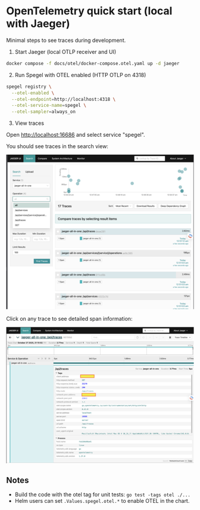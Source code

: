 # OpenTelemetry quick start (local with Jaeger)

Minimal steps to see traces during development.

1) Start Jaeger (local OTLP receiver and UI)

```bash
docker compose -f docs/otel/docker-compose.otel.yaml up -d jaeger
```

2) Run Spegel with OTEL enabled (HTTP OTLP on 4318)

```bash
spegel registry \
  --otel-enabled \
  --otel-endpoint=http://localhost:4318 \
  --otel-service-name=spegel \
  --otel-sampler=always_on
```

3) View traces

Open <http://localhost:16686> and select service "spegel".

You should see traces in the search view:

![Jaeger search view showing multiple traces](img/otel-traces.png)

Click on any trace to see detailed span information:

![Detailed view of a single trace with span tags and process information](img/otel-single-trace-example.png)

## Notes

- Build the code with the otel tag for unit tests: `go test -tags otel ./...`
- Helm users can set `.Values.spegel.otel.*` to enable OTEL in the chart.
